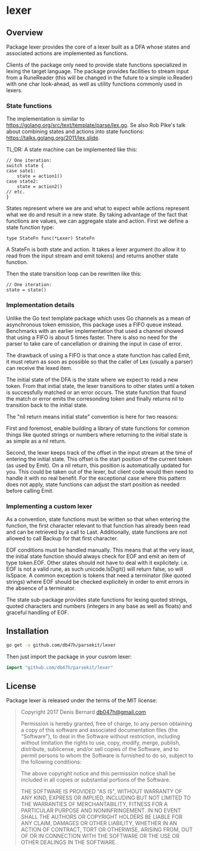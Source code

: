 # lexer

## Overview

Package lexer provides the core of a lexer built as a DFA whose states and
associated actions are implemented as functions.

Clients of the package only need to provide state functions specialized in
lexing the target language. The package provides facilities to stream input
from a RuneReader (this will be changed in the future to a simple io.Reader)
with one char look-ahead, as well as utility functions commonly used in lexers.

### State functions
The implementation is similar to <a href="https://golang.org/src/text/template/parse/lex.go">https://golang.org/src/text/template/parse/lex.go</a>.
Se also Rob Pike's talk about combining states and actions into state functions:
<a href="https://talks.golang.org/2011/lex.slide">https://talks.golang.org/2011/lex.slide</a>.

TL;DR: A state machine can be implemented like this:


	// One iteration:
	switch state {
	case sate1:
		state = action1()
	case state2:
		state = action2()
	// etc.
	}

States represent where we are and what to expect while actions represent what we
do and result in a new state. By taking advantage of the fact that functions are
values, we can aggregate state and action. First we define a state function
type:


	type StateFn func(*Lexer) StateFn

A StateFn is both state and action. It takes a lexer argument (to allow it to
read from the input stream and emit tokens) and returns another state function.

Then the state transition loop can be rewritten like this:


	// One iteration:
	state = state()

### Implementation details
Unlike the Go text template package which uses Go channels as a mean of
asynchronous token emission, this package uses a FIFO queue instead.
Benchmarks with an earlier implementation that used a channel showed that
using a FIFO is about 5 times faster. There is also no need for the parser
to take care of cancellation or draining the input in case of error.

The drawback of using a FIFO is that once a state function has called Emit,
it must return as soon as possible so that the caller of Lex (usually a
parser) can receive the lexed item.

The initial state of the DFA is the state where we expect to read a new token.
From that initial state, the lexer transitions to other states until a token is
successfully matched or an error occurs. The state function that found the match
or error emits the corresonding token and finally returns nil to transition back
to the initial state.

The "nil return means initial state" convention is here for two reasons:

First and foremost, enable building a library of state functions for common
things like quoted strings or numbers where returning to the initial state is as
simple as a nil return.

Second, the lexer keeps track of the offset in the input stream at the time of
entering the initial state. This offset is the start position of the current
token (as used by Emit). On a nil return, this position is automatically updated
for you. This could be taken out of the lexer, but client code would then need
to handle it with no real benefit. For the exceptional case where this pattern
does not apply, state functions can adjust the start position as needed before
calling Emit.

### Implementing a custom lexer
As a convention, state functions must be written so that when entering the
function, the first character relevant to that function has already been read
and can be retrieved by a call to Last. Additionally, state functions are not
allowed to call Backup for that first character.

EOF conditions must be handled manually. This means that at the very least, the
initial state function should always check for EOF and emit an item of type
token.EOF. Other states should not have to deal with it explicitely. i.e. EOF is
not a valid rune, as such unicode.IsDigit() will return false, so will IsSpace.
A common exception is tokens that need a terminator (like quoted strings) where
EOF should be checked explicitely in order to emit errors in the absence of a
terminator.

The state sub-package provides state functions for lexing quoted strings,
quoted characters and numbers (integers in any base as well as floats) and
graceful handling of EOF.

## Installation

```bash
go get -u github.com/db47h/parsekit/lexer
```

Then just import the package in your cusrom lexer:

```go
import "github.com/db47h/parsekit/lexer"
```

## License

Package lexer is released under the terms of the MIT license:

> Copyright 2017 Denis Bernard <db047h@gmail.com>
>
> Permission is hereby granted, free of charge, to any person obtaining a copy of
> this software and associated documentation files (the "Software"), to deal in
> the Software without restriction, including without limitation the rights to
> use, copy, modify, merge, publish, distribute, sublicense, and/or sell copies of
> the Software, and to permit persons to whom the Software is furnished to do so,
> subject to the following conditions:
>
> The above copyright notice and this permission notice shall be included in all
> copies or substantial portions of the Software.
>
> THE SOFTWARE IS PROVIDED "AS IS", WITHOUT WARRANTY OF ANY KIND, EXPRESS OR
> IMPLIED, INCLUDING BUT NOT LIMITED TO THE WARRANTIES OF MERCHANTABILITY, FITNESS
> FOR A PARTICULAR PURPOSE AND NONINFRINGEMENT. IN NO EVENT SHALL THE AUTHORS OR
> COPYRIGHT HOLDERS BE LIABLE FOR ANY CLAIM, DAMAGES OR OTHER LIABILITY, WHETHER
> IN AN ACTION OF CONTRACT, TORT OR OTHERWISE, ARISING FROM, OUT OF OR IN
> CONNECTION WITH THE SOFTWARE OR THE USE OR OTHER DEALINGS IN THE SOFTWARE.